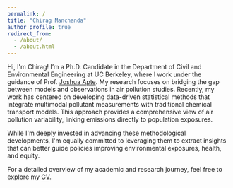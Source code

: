 ```yaml
---
permalink: /
title: "Chirag Manchanda"
author_profile: true
redirect_from: 
  - /about/
  - /about.html
---
```


Hi, I'm Chirag!
I’m a Ph.D. Candidate in the Department of Civil and Environmental Engineering at UC Berkeley, where I work under the guidance of Prof. [Joshua Apte](https://ce.berkeley.edu/people/faculty/jsapte). 
My research focuses on bridging the gap between models and observations in air pollution studies. Recently, my work has centered on developing data-driven statistical methods that integrate multimodal pollutant measurements with traditional chemical transport models. This approach provides a comprehensive view of air pollution variability, linking emissions directly to population exposures.

While I'm deeply invested in advancing these methodological developments, I'm equally committed to leveraging them to extract insights that can better guide policies improving environmental exposures, health, and equity.

For a detailed overview of my academic and research journey, feel free to explore my [CV](https://chirag-manchanda.github.io/cv/).
